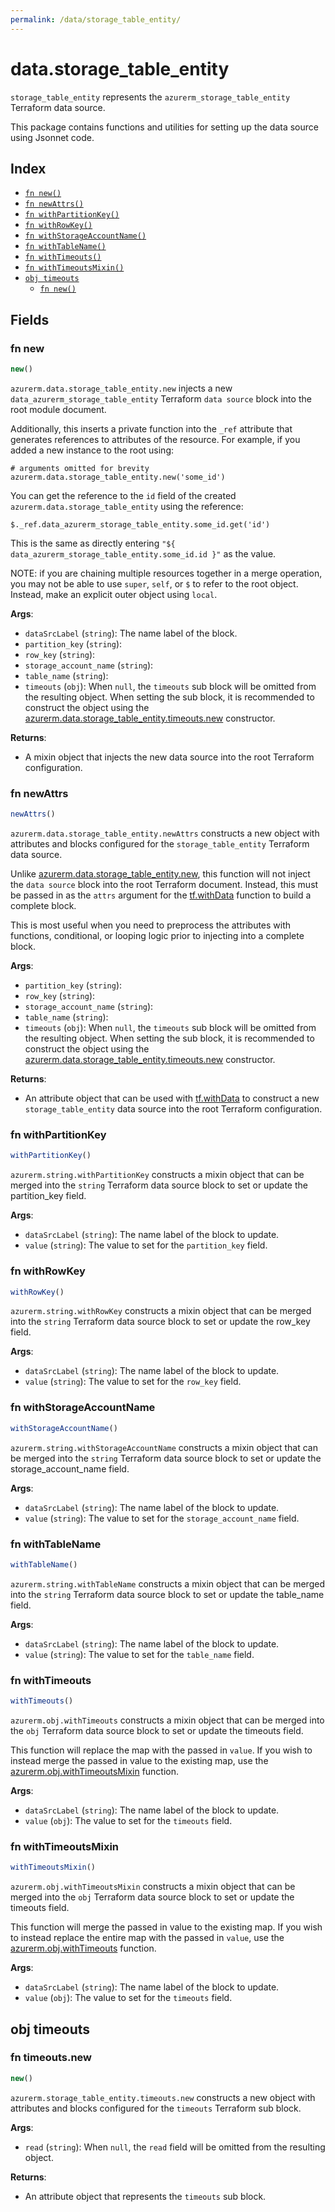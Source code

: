 ```yaml
---
permalink: /data/storage_table_entity/
---
```


# data.storage_table_entity

`storage_table_entity` represents the `azurerm_storage_table_entity` Terraform data source.



This package contains functions and utilities for setting up the data source using Jsonnet code.


## Index

* [`fn new()`](#fn-new)
* [`fn newAttrs()`](#fn-newattrs)
* [`fn withPartitionKey()`](#fn-withpartitionkey)
* [`fn withRowKey()`](#fn-withrowkey)
* [`fn withStorageAccountName()`](#fn-withstorageaccountname)
* [`fn withTableName()`](#fn-withtablename)
* [`fn withTimeouts()`](#fn-withtimeouts)
* [`fn withTimeoutsMixin()`](#fn-withtimeoutsmixin)
* [`obj timeouts`](#obj-timeouts)
  * [`fn new()`](#fn-timeoutsnew)

## Fields

### fn new

```ts
new()
```


`azurerm.data.storage_table_entity.new` injects a new `data_azurerm_storage_table_entity` Terraform `data source`
block into the root module document.

Additionally, this inserts a private function into the `_ref` attribute that generates references to attributes of the
resource. For example, if you added a new instance to the root using:

    # arguments omitted for brevity
    azurerm.data.storage_table_entity.new('some_id')

You can get the reference to the `id` field of the created `azurerm.data.storage_table_entity` using the reference:

    $._ref.data_azurerm_storage_table_entity.some_id.get('id')

This is the same as directly entering `"${ data_azurerm_storage_table_entity.some_id.id }"` as the value.

NOTE: if you are chaining multiple resources together in a merge operation, you may not be able to use `super`, `self`,
or `$` to refer to the root object. Instead, make an explicit outer object using `local`.

**Args**:
  - `dataSrcLabel` (`string`): The name label of the block.
  - `partition_key` (`string`): 
  - `row_key` (`string`): 
  - `storage_account_name` (`string`): 
  - `table_name` (`string`): 
  - `timeouts` (`obj`):  When `null`, the `timeouts` sub block will be omitted from the resulting object. When setting the sub block, it is recommended to construct the object using the [azurerm.data.storage_table_entity.timeouts.new](#fn-timeoutsnew) constructor.

**Returns**:
- A mixin object that injects the new data source into the root Terraform configuration.


### fn newAttrs

```ts
newAttrs()
```


`azurerm.data.storage_table_entity.newAttrs` constructs a new object with attributes and blocks configured for the `storage_table_entity`
Terraform data source.

Unlike [azurerm.data.storage_table_entity.new](#fn-new), this function will not inject the `data source`
block into the root Terraform document. Instead, this must be passed in as the `attrs` argument for the
[tf.withData](https://github.com/tf-libsonnet/core/tree/main/docs#fn-withdata) function to build a complete block.

This is most useful when you need to preprocess the attributes with functions, conditional, or looping logic prior to
injecting into a complete block.

**Args**:
  - `partition_key` (`string`): 
  - `row_key` (`string`): 
  - `storage_account_name` (`string`): 
  - `table_name` (`string`): 
  - `timeouts` (`obj`):  When `null`, the `timeouts` sub block will be omitted from the resulting object. When setting the sub block, it is recommended to construct the object using the [azurerm.data.storage_table_entity.timeouts.new](#fn-timeoutsnew) constructor.

**Returns**:
  - An attribute object that can be used with [tf.withData](https://github.com/tf-libsonnet/core/tree/main/docs#fn-withdata) to construct a new `storage_table_entity` data source into the root Terraform configuration.


### fn withPartitionKey

```ts
withPartitionKey()
```

`azurerm.string.withPartitionKey` constructs a mixin object that can be merged into the `string`
Terraform data source block to set or update the partition_key field.



**Args**:
  - `dataSrcLabel` (`string`): The name label of the block to update.
  - `value` (`string`): The value to set for the `partition_key` field.


### fn withRowKey

```ts
withRowKey()
```

`azurerm.string.withRowKey` constructs a mixin object that can be merged into the `string`
Terraform data source block to set or update the row_key field.



**Args**:
  - `dataSrcLabel` (`string`): The name label of the block to update.
  - `value` (`string`): The value to set for the `row_key` field.


### fn withStorageAccountName

```ts
withStorageAccountName()
```

`azurerm.string.withStorageAccountName` constructs a mixin object that can be merged into the `string`
Terraform data source block to set or update the storage_account_name field.



**Args**:
  - `dataSrcLabel` (`string`): The name label of the block to update.
  - `value` (`string`): The value to set for the `storage_account_name` field.


### fn withTableName

```ts
withTableName()
```

`azurerm.string.withTableName` constructs a mixin object that can be merged into the `string`
Terraform data source block to set or update the table_name field.



**Args**:
  - `dataSrcLabel` (`string`): The name label of the block to update.
  - `value` (`string`): The value to set for the `table_name` field.


### fn withTimeouts

```ts
withTimeouts()
```

`azurerm.obj.withTimeouts` constructs a mixin object that can be merged into the `obj`
Terraform data source block to set or update the timeouts field.

This function will replace the map with the passed in `value`. If you wish to instead merge the
passed in value to the existing map, use the [azurerm.obj.withTimeoutsMixin](TODO) function.

**Args**:
  - `dataSrcLabel` (`string`): The name label of the block to update.
  - `value` (`obj`): The value to set for the `timeouts` field.


### fn withTimeoutsMixin

```ts
withTimeoutsMixin()
```

`azurerm.obj.withTimeoutsMixin` constructs a mixin object that can be merged into the `obj`
Terraform data source block to set or update the timeouts field.

This function will merge the passed in value to the existing map. If you wish
to instead replace the entire map with the passed in `value`, use the [azurerm.obj.withTimeouts](TODO)
function.


**Args**:
  - `dataSrcLabel` (`string`): The name label of the block to update.
  - `value` (`obj`): The value to set for the `timeouts` field.


## obj timeouts



### fn timeouts.new

```ts
new()
```


`azurerm.storage_table_entity.timeouts.new` constructs a new object with attributes and blocks configured for the `timeouts`
Terraform sub block.



**Args**:
  - `read` (`string`):  When `null`, the `read` field will be omitted from the resulting object.

**Returns**:
  - An attribute object that represents the `timeouts` sub block.
